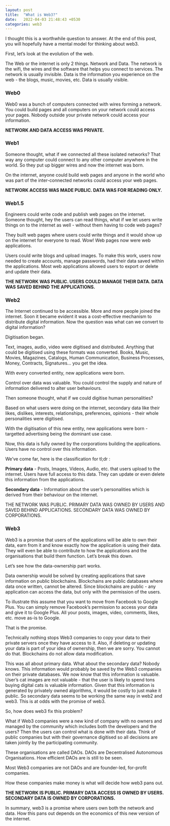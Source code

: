 ```yaml
---
layout: post
title:  "What is Web3?"
date:   2022-04-03 21:48:43 +0530
categories: web3
---
```

I thought this is a worthwhile question to answer. At the end of this post, you will hopefully have a mental model for thinking about web3.

First, let’s look at the evolution of the web.

The Web or the internet is only 2 things. Network and Data. The network is the wifi, the wires and the software that helps you connect to services. The network is usually invisible. Data is the information you experience on the web - the blogs, music, movies, etc. Data is usually visible.

### Web0

Web0 was a bunch of computers connected with wires forming a network. You could build pages and all computers on your network could access your pages. Nobody outside your private network could access your information.

**NETWORK AND DATA ACCESS WAS PRIVATE.**

### Web1

Someone thought, what if we connected all these isolated networks? That way any computer could connect to any other computer anywhere in the world. So they put up bigger wires and now the internet was born.

On the internet, anyone could build web pages and anyone in the world who was part of the inter-connected networks could access your web pages.

**NETWORK ACCESS WAS MADE PUBLIC. DATA WAS FOR READING ONLY.**

### Web1.5

Engineers could write code and publish web pages on the internet. Someone thought, hey the users can read things, what if we let users write things on to the internet as well - without them having to code web pages?

They built web pages where users could write things and it would show up on the internet for everyone to read. Wow! Web pages now were web applications.

Users could write blogs and upload images. To make this work, users now needed to create accounts, manage passwords, had their data saved within the applications. Most web applications allowed users to export or delete and update their data.

**THE NETWORK WAS PUBLIC. USERS COULD MANAGE THEIR DATA. DATA WAS SAVED BEHIND THE APPLICATIONS.**

### Web2

The Internet continued to be accessible. More and more people joined the internet. Soon it became evident it was a cost-effective mechanism to distribute digital information. Now the question was what can we convert to digital information?

Digitisation began.

Text, images, audio, video were digitised and distributed. Anything that could be digitised using these formats was converted. Books, Music, Movies, Magazines, Catalogs, Human Communication, Business Processes, Money, Contracts, Signatures… you get the idea.

With every converted entity, new applications were born.

Control over data was valuable. You could control the supply and nature of information delivered to alter user behaviours.

Then someone thought, what if we could digitise human personalities?

Based on what users were doing on the internet, secondary data like their likes, dislikes, interests, relationships, preferences, opinions - their whole personalities were digitised.

With the digitisation of this new entity, new applications were born - targetted advertising being the dominant use case.

Now, this data is fully owned by the corporations building the applications. Users have no control over this information.

We’ve come far, here is the classification for tl;dr :

**Primary data** - Posts, Images, Videos, Audio, etc. that users upload to the internet. Users have full access to this data. They can update or even delete this information from the applications.

**Secondary data** - Information about the user’s personalities which is derived from their behaviour on the internet.

THE NETWORK WAS PUBLIC. PRIMARY DATA WAS OWNED BY USERS AND SAVED BEHIND APPLICATIONS. SECONDARY DATA WAS OWNED BY CORPORATIONS.

### Web3

Web3 is a promise that users of the applications will be able to own their data, earn from it and know exactly how the application is using their data. They will even be able to contribute to how the applications and the organisations that build them function. Let’s break this down.

Let’s see how the data-ownership part works.

Data ownership would be solved by creating applications that save information on public blockchains. Blockchains are public databases where data once written, cannot be altered. Since blockchains are public - any application can access the data, but only with the permission of the users.

To illustrate this assume that you want to move from Facebook to Google Plus. You can simply remove Facebook’s permission to access your data and give it to Google Plus. All your posts, images, video, comments, likes, etc. move as-is to Google.

That is the promise.

Technically nothing stops Web3 companies to copy your data to their private servers once they have access to it. Also, if deleting or updating your data is part of your idea of ownership, then we are sorry. You cannot do that. Blockchains do not allow data modification.

This was all about primary data. What about the secondary data? Nobody knows. This information would probably be saved by the Web3 companies on their private databases. We now know that this information is valuable. User’s cat images are not valuable - that the user is likely to spend tons buying digital cats is valuable information. Given that this information is generated by privately owned algorithms, it would be costly to just make it public. So secondary data seems to be working the same way in web2 and web3. This is at odds with the promise of web3.

So, how does web3 fix this problem?

What if Web3 companies were a new kind of company with no owners and managed by the community which includes both the developers and the users? Then the users can control what is done with their data. Think of public companies but with their governance digitised so all decisions are taken jointly by the participating community.

These organisations are called DAOs. DAOs are Decentralised Autonomous Organisations. How efficient DAOs are is still to be seen.

Most Web3 companies are not DAOs and are founder-led, for-profit companies.

How these companies make money is what will decide how web3 pans out.

**THE NETWORK IS PUBLIC. PRIMARY DATA ACCESS IS OWNED BY USERS. SECONDARY DATA IS OWNED BY CORPORATIONS.**

In summary, web3 is a promise where users own both the network and data. How this pans out depends on the economics of this new version of the internet.